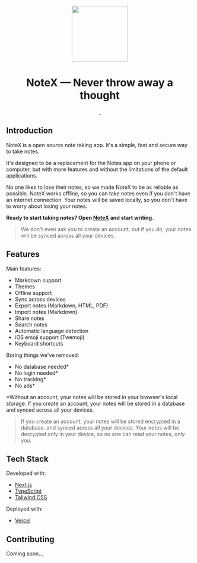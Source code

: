 <div align="center">

<p align="center">
  <a href="https://notex.live">
    <picture>
      <source media="(prefers-color-scheme: dark)" srcset="https://notex.live/logos/logo-notex-inverted.svg">
      <img src="https://notex.live/logos/logo-notex.svg" width="150">
    </picture>
  </a>
</p>

# NoteX — Never throw away a thought

<p align="center">
  <a aria-label="Latest Release" href="https://github.com/gelzinn/notex/releases/latest">
    <img alt="" src="https://img.shields.io/github/v/release/gelzinn/notex?style=for-the-badge&labelColor=000000">
  </a>
  <a aria-label="License" href="https://github.com/gelzinn/notex/blob/main/LICENSE.md">
    <img alt="" src="https://img.shields.io/github/license/gelzinn/notex?style=for-the-badge&labelColor=000000">
  </a>
</p>

</div>

## Introduction

NoteX is a open source note taking app. It's a simple, fast and secure way to take notes.

It's designed to be a replacement for the Notes app on your phone or computer, but with more features and without the limitations of the default applications.

No one likes to lose their notes, so we made NoteX to be as reliable as possible. NoteX works offline, so you can take notes even if you don't have an internet connection. Your notes will be saved locally, so you don't have to worry about losing your notes.

**Ready to start taking notes? Open [NoteX](https://notex.live) and start writing.**

> We don't even ask you to create an account, but if you do, your notes will be synced across all your devices.

## Features

Main features:

- Markdown support
- Themes
- Offline support
- Sync across devices
- Export notes (Markdown, HTML, PDF)
- Import notes (Markdown)
- Share notes
- Search notes
- Automatic language detection
- iOS emoji support (Twemoji)
- Keyboard shortcuts

Boring things we've removed:

- No database needed\*
- No login needed\*
- No tracking\*
- No ads\*

\*Without an account, your notes will be stored in your browser's local storage. If you create an account, your notes will be stored in a database and synced across all your devices.

> If you create an account, your notes will be stored encrypted in a database. and synced across all your devices. Your notes will be decrypted only in your device, so no one can read your notes, only you.

## Tech Stack

Developed with:

- [Next.js](https://nextjs.org/)
- [TypeScript](https://www.typescriptlang.org/)
- [Tailwind CSS](https://tailwindcss.com/)

Deployed with:

- [Vercel](https://vercel.com/)

## Contributing

Coming soon...
